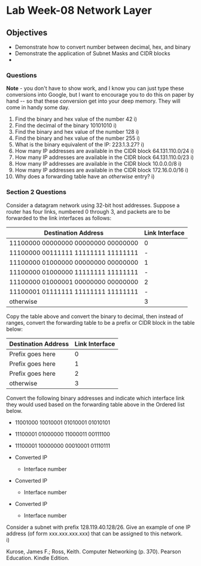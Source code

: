 # Lab Week-08 Network Layer

## Objectives

* Demonstrate how to convert number between decimal, hex, and binary
* Demonstrate the application of Subnet Masks and CIDR blocks
* 

### Questions

**Note** - you don't have to show work, and I know you can just type these conversions into Google, but I want to encourage you to do this on paper by hand -- so that these conversion get into your deep memory. They will come in handy some day.

1. Find the binary and hex value of the number 42
i)
2. Find the decimal of the binary 10101010
i)
3. Find the binary and hex value of the number 128
i)
4. Find the binary and hex value of the number 255
i)
5. What is the binary equivalent of the IP: 223.1.3.27?
i)
6. How many IP addresses are available in the CIDR block 64.131.110.0/24
i)
7. How many IP addresses are available in the CIDR block 64.131.110.0/23
i)
8. How many IP addresses are available in the CIDR block 10.0.0.0/8
i)
9. How many IP addresses are available in the CIDR block 172.16.0.0/16
i)
10. Why does a forwarding table have an *otherwise* entry?
i)

### Section 2 Questions

Consider a datagram network using 32-bit host addresses. Suppose a router  has four links, numbered 0 through 3, and packets are to be forwarded to the link interfaces as follows:  

| Destination Address | Link Interface |
| ----------------------------------- | - |
| 11100000 00000000 00000000 00000000 | 0 |
| 11100000 00111111 11111111 11111111 | - |
| 11100000 01000000 00000000 00000000 | 1 |
| 11100000 01000000 11111111 11111111 | - |
| 11100000 01000001 00000000 00000000 | 2 |
| 11100001 01111111 11111111 11111111 | - |
| otherwise | 3 |

Copy the table above and convert the binary to decimal, then instead of ranges, convert the forwarding table to be a prefix or CIDR block in the table below:

| Destination Address | Link Interface |
| ----------------------------------- | - |
| Prefix goes here | 0 |
| Prefix goes here | 1 |
| Prefix goes here | 2 |
| otherwise 	   | 3 |

Convert the following binary addresses and indicate which interface link they would used based on the forwarding table above in the Ordered list below.

* 11001000 10010001 01010001 01010101
* 11100001 01000000 11000011 00111100
* 11100001 10000000 00010001 01110111

* Converted IP
  * Interface number
* Converted IP
  * Interface number
* Converted IP
  * Interface number

Consider a subnet with prefix 128.119.40.128/26. Give an example of one  IP address (of form xxx.xxx.xxx.xxx) that can be assigned to this network.  
i)

Kurose, James F.; Ross, Keith. Computer Networking (p. 370). Pearson Education. Kindle Edition.
